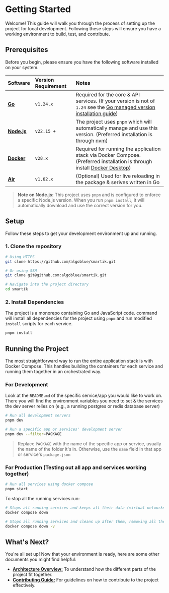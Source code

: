 # Getting Started

Welcome! This guide will walk you through the process of setting up the project for local development. Following these steps will ensure you have a working environment to build, test, and contribute.

## Prerequisites

Before you begin, please ensure you have the following software installed on your system.

| Software | Version Requirement | Notes |
| :--- | :--- | :--- |
| [**Go**](https://go.dev/install) | `v1.24.x` | Required for the core & API services. (If your version is not of `1.24` see the [Go managed version installation guide](https://go.dev/mange-install)) |
| [**Node.js**](https://nodejs.org/download) | `v22.15 +` | The project uses `pnpm` which will automatically manage and use this version. (Preferred installation is through [nvm](https://github.com/nvm-sh/nvm?tab=readme-ov-file#installing-and-updating)) |
| [**Docker**](https://docs.docker.com/engine/install/) | `v28.x` | Required for running the application stack via Docker Compose. (Preferred installation is through install [Docker Desktop](https://docs.docker.com/desktop/)) |
| [**Air**](https://github.com/air-verse/air?tab=readme-ov-file#installation) | `v1.62.x` | (Optional) Used for live reloading in the package & serives written in Go |

> **Note on Node.js:** This project uses `pnpm` and is configured to enforce a specific Node.js version. When you run `pnpm install`, it will automatically download and use the correct version for you.

## Setup

Follow these steps to get your development environment up and running.

### 1. Clone the repository

```bash
# Using HTTPS
git clone https://github.com/algoblue/smartik.git
```

```bash
# Or using SSH
git clone git@github.com:algoblue/smartik.git
```

```bash
# Navigate into the project directory
cd smartik
```

### 2. Install Dependencies

The project is a monorepo containing Go and JavaScript code.
 command will install all dependencies for the project using `pnpm` and run modified `install` scripts for each service.

```bash
pnpm install
```

## Running the Project

The most straightforward way to run the entire application stack is with Docker Compose. This handles building the containers for each service and running them together in an orchestrated way.

### For Development

Look at the `README.md` of the specific service/app you would like to work on. There you will find the environment variables you need to set & the services the dev server relies on (e.g., a running postgres or redis database server)

```bash
# Run all development servers
pnpm dev
```

```bash
# Run a specific app or services' development server
pnpm dev --filter=PACKAGE
```

> Replace `PACKAGE` with the name of the specific app or service, usually the name of the folder it's in. Otherwise, use the `name` field in that app or service's `package.json`

### For Production (Testing out all app and services working together)

```bash
# Run all services using docker compose
pnpm start
```

To stop all the running services run:

```bash
# Stops all running services and keeps all their data (virtual networks, named volumes, etc.)
docker compose down
```

```bash
# Stops all running services and cleans up after them, removing all their data (virtual networks, named volumes, etc.)
docker compose down -v
```

## What's Next?

You're all set up! Now that your environment is ready, here are some other documents you might find helpful:

*   [**Architecture Overview:**](./architecture.md) To understand how the different parts of the project fit together.
*   [**Contributing Guide:**](./contributing.md) For guidelines on how to contribute to the project effectively.
